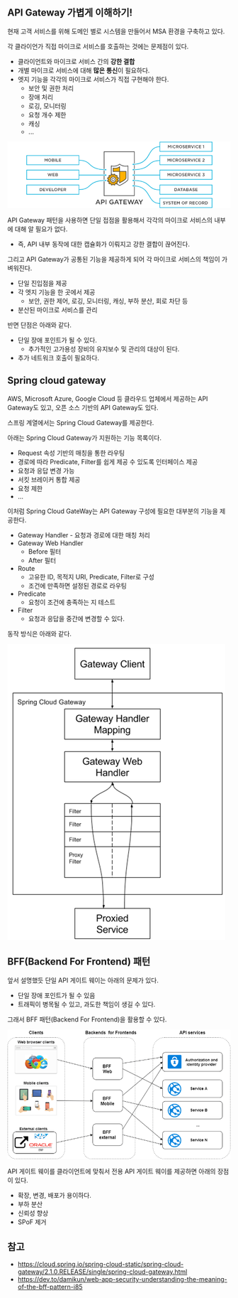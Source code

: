 ## API Gateway 가볍게 이해하기!

현재 고객 서비스를 위해 도메인 별로 시스템을 만들어서 MSA 환경을 구축하고 있다.

각 클라이언가 직접 마이크로 서비스를 호출하는 것에는 문제점이 있다.
- 클라이언트와 마이크로 서비스 간의 **강한 결합**
- 개별 마이크로 서비스에 대해 **많은 통신**이 필요하다.
- 엣지 기능을 각각의 마이크로 서비스가 직접 구현해야 한다.
  - 보안 및 권한 처리
  - 장애 처리
  - 로깅, 모니터링
  - 요청 개수 제한
  - 캐싱
  - ...

![img.png](img.png)

API Gateway 패턴을 사용하면 단일 접점을 활용해서 각각의 마이크로 서비스의 내부에 대해 알 필요가 없다.
- 즉, API 내부 동작에 대한 캡슐화가 이뤄지고 강한 결합이 끊어진다.

그리고 API Gateway가 공통된 기능을 제공하게 되어 각 마이크로 서비스의 책임이 가벼워진다.
- 단일 진입점을 제공
- 각 엣지 기능을 한 곳에서 제공
  - 보안, 권한 제어, 로깅, 모니터링, 캐싱, 부하 분산, 회로 차단 등
- 분산된 마이크로 서비스를 관리

반면 단점은 아래와 같다.
- 단일 장애 포인트가 될 수 있다.
  - 추가적인 고가용성 장비의 유지보수 및 관리의 대상이 된다.
- 추가 네트워크 호출이 필요하다.

## Spring cloud gateway

AWS, Microsoft Azure, Google Cloud 등 클라우드 업체에서 제공하는 API Gateway도 있고, 오픈 소스 기반의 API Gateway도 있다.

스프링 계열에서는 Spring Cloud Gateway를 제공한다.

아래는 Spring Cloud Gateway가 지원하는 기능 목록이다.
- Request 속성 기반의 매칭을 통한 라우팅
- 경로에 따라 Predicate, Filter를 쉽게 제공 수 있도록 인터페이스 제공
- 요청과 응답 변경 가능
- 서킷 브레이커 통합 제공
- 요청 제한
- ...

이처럼 Spring Cloud GateWay는 API Gateway 구성에 필요한 대부분의 기능을 제공한다.

- Gateway Handler - 요청과 경로에 대한 매칭 처리
- Gateway Web Handler
  - Before 필터
  - After 필터
- Route
  - 고유한 ID, 목적지 URI, Predicate, Filter로 구성
  - 조건에 만족하면 설정된 경로로 라우팅
- Predicate
  - 요청이 조건에 충족하는 지 테스트
- Filter
  - 요청과 응답을 중간에 변경할 수 있다.

동작 방식은 아래와 같다.

![img_1.png](img_1.png)

## BFF(Backend For Frontend) 패턴

앞서 설명했듯 단일 API 게이트 웨이는 아래의 문제가 있다.
- 단일 장애 포인트가 될 수 있음
- 트래픽이 병목될 수 있고, 과도한 책임이 생길 수 있다.

그래서 BFF 패턴(Backend For Frontend)을 활용할 수 있다.

![img_2.png](img_2.png)

API 게이트 웨이를 클라이언트에 맞춰서 전용 API 게이트 웨이를 제공하면 아래의 장점이 있다.
- 확장, 변경, 배포가 용이하다.
- 부하 분산
- 신뢰성 향상
- SPoF 제거

## 참고

- https://cloud.spring.io/spring-cloud-static/spring-cloud-gateway/2.1.0.RELEASE/single/spring-cloud-gateway.html
- https://dev.to/damikun/web-app-security-understanding-the-meaning-of-the-bff-pattern-i85
